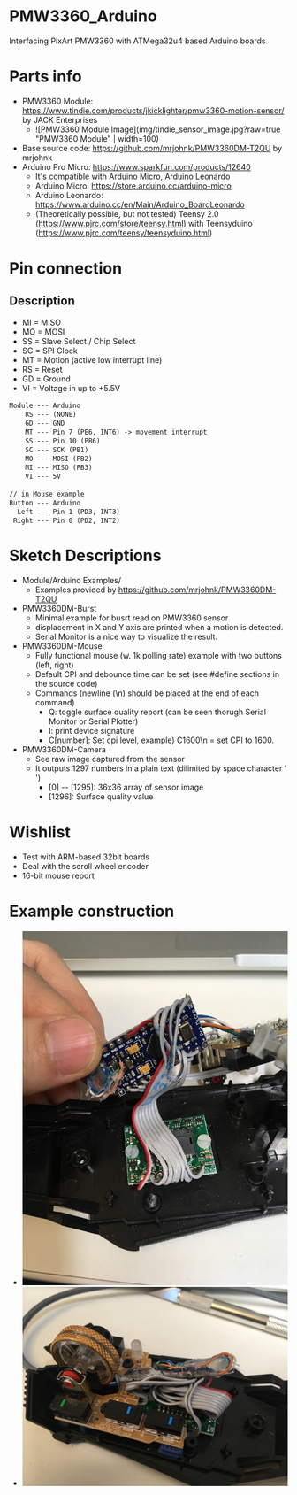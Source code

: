 # PMW3360_Arduino
Interfacing PixArt PMW3360 with ATMega32u4 based Arduino boards

# Parts info
* PMW3360 Module: https://www.tindie.com/products/jkicklighter/pmw3360-motion-sensor/ by JACK Enterprises
  * ![PMW3360 Module Image](img/tindie_sensor_image.jpg?raw=true "PMW3360 Module" | width=100)
* Base source code: https://github.com/mrjohnk/PMW3360DM-T2QU by mrjohnk
* Arduino Pro Micro: https://www.sparkfun.com/products/12640
  * It's compatible with Arduino Micro, Arduino Leonardo
  * Arduino Micro: https://store.arduino.cc/arduino-micro
  * Arduino Leonardo: https://www.arduino.cc/en/Main/Arduino_BoardLeonardo
  * (Theoretically possible, but not tested) Teensy 2.0 (https://www.pjrc.com/store/teensy.html) with Teensyduino (https://www.pjrc.com/teensy/teensyduino.html)

# Pin connection
## Description
* MI = MISO
* MO = MOSI
* SS = Slave Select / Chip Select
* SC = SPI Clock
* MT = Motion (active low interrupt line)
* RS = Reset
* GD = Ground
* VI = Voltage in up to +5.5V

```
Module --- Arduino
    RS --- (NONE)
    GD --- GND
    MT --- Pin 7 (PE6, INT6) -> movement interrupt
    SS --- Pin 10 (PB6)
    SC --- SCK (PB1)
    MO --- MOSI (PB2)
    MI --- MISO (PB3)
    VI --- 5V

// in Mouse example
Button --- Arduino
  Left --- Pin 1 (PD3, INT3)
 Right --- Pin 0 (PD2, INT2)
```

# Sketch Descriptions
* Module/Arduino Examples/
  * Examples provided by https://github.com/mrjohnk/PMW3360DM-T2QU
* PMW3360DM-Burst
  * Minimal example for busrt read on PMW3360 sensor
  * displacement in X and Y axis are printed when a motion is detected.
  * Serial Monitor is a nice way to visualize the result.
* PMW3360DM-Mouse
  * Fully functional mouse (w. 1k polling rate) example with two buttons (left, right)
  * Default CPI and debounce time can be set (see #define sections in the source code)
  * Commands (newline (\n) should be placed at the end of each command)
    * Q: toggle surface quality report (can be seen thorugh Serial Monitor or Serial Plotter)
    * I: print device signature
    * C[number]: Set cpi level, example) C1600\n   = set CPI to 1600.
* PMW3360DM-Camera
  * See raw image captured from the sensor
  * It outputs 1297 numbers in a plain text (dilimited by space character ' ')
    * [0] -- [1295]: 36x36 array of sensor image
    * [1296]: Surface quality value
    
# Wishlist
 * Test with ARM-based 32bit boards
 * Deal with the scroll wheel encoder
 * 16-bit mouse report

# Example construction
  * ![Image that shows wiring between Arduino and PMW3360 sensor module](img/mouse_example.jpg?raw=true "Mouse-Arduino Pro Micro connection")
  * ![Image that shows all the components crumpled inside a mouse](img/mouse_example2.jpg?raw=true "All things crumpled inside a mouse shell")
